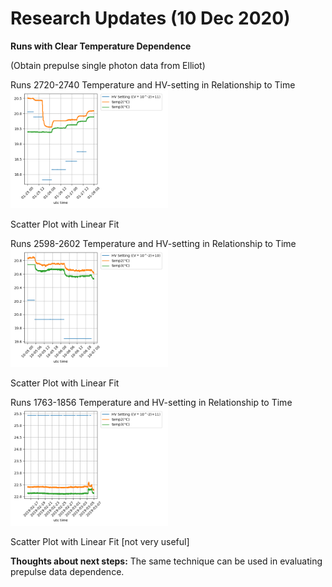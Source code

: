 # Research Updates (10 Dec 2020)

**Runs with Clear Temperature Dependence**

(Obtain prepulse single photon data from Elliot)

Runs 2720-2740
Temperature and HV-setting in Relationship to Time
<img src="https://github.com/EdgarMao/DavidStuartLab/blob/master/MilliQan_Temperature-HV_Plotting/Plots/clean_Plots/HV-temp_2720-2740.png" width="50%" height="50%">

Scatter Plot with Linear Fit


Runs 2598-2602
Temperature and HV-setting in Relationship to Time
<img src="https://github.com/EdgarMao/DavidStuartLab/blob/master/MilliQan_Temperature-HV_Plotting/Plots/clean_Plots/HV-temp_2598-2602.png" width="50%" height="50%">

Scatter Plot with Linear Fit


Runs 1763-1856
Temperature and HV-setting in Relationship to Time
<img src="https://github.com/EdgarMao/DavidStuartLab/blob/master/MilliQan_Temperature-HV_Plotting/Plots/clean_Plots/HV-temp_1763-1856.png" width="50%" height="50%">

Scatter Plot with Linear Fit
[not very useful]

**Thoughts about next steps:**
The same technique can be used in evaluating prepulse data dependence.
